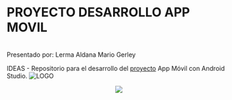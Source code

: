 # PROYECTO DESARROLLO APP MOVIL

  
 <br>
  Presentado por: Lerma Aldana Mario Gerley
  <br>



 IDEAS - Repositorio para el desarrollo del [proyecto](https://github.com/Mlermaa/Proyecto_App_Movil/blob/main/docs/1.%20Ideas%20Proyecto.md)
  App Móvil con Android Studio.
  ![LOGO](https://github.com/Mlermaa/Proyecto_App_Movil/assets/114120562/be947d16-a5fb-443a-aa35-ac08e26b8462)
<p align="center">
  <img src="https://img.freepik.com/vector-gratis/ilustracion-concepto-aplicaciones-moviles_114360-690.jpg">
</p>

